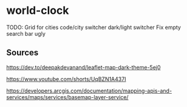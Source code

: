 # world-clock

TODO:
Grid for cities
code/city switcher
dark/light switcher
Fix empty search bar ugly

## Sources
https://dev.to/deepakdevanand/leaflet-map-dark-theme-5ej0

https://www.youtube.com/shorts/UqBZN1A437I

https://developers.arcgis.com/documentation/mapping-apis-and-services/maps/services/basemap-layer-service/


